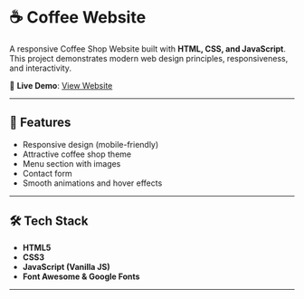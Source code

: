 # ☕ Coffee Website

A responsive Coffee Shop Website built with **HTML, CSS, and JavaScript**.  
This project demonstrates modern web design principles, responsiveness, and interactivity.  

🔗 **Live Demo**: [View Website](https://aniket254.github.io/coffee-website/)

---

## 📌 Features
- Responsive design (mobile-friendly)
- Attractive coffee shop theme
- Menu section with images
- Contact form
- Smooth animations and hover effects

---

## 🛠️ Tech Stack
- **HTML5**
- **CSS3**
- **JavaScript (Vanilla JS)**
- **Font Awesome & Google Fonts**

---
